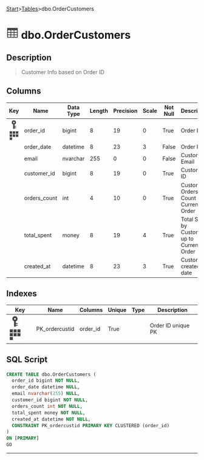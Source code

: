 [Start](../start.md)>[Tables](./Tables.md)>dbo.OrderCustomers

# ![logo](../Images/table.svg) dbo.OrderCustomers

## <a name="#Description"></a>Description
> Customer Info based on Order ID
## <a name="#Columns"></a>Columns
|Key|Name|Data Type|Length|Precision|Scale|Not Null|Description
|---|---|---|---|---|---|---|---
|[![Primary Key PK_ordercustid](../Images/primarykey.svg)](#Indexes)[![Cluster Key PK_ordercustid](../Images/Cluster.svg)](#Indexes)|order_id|bigint|8|19|0|True|Order ID|
| |order_date|datetime|8|23|3|False|Order Date|
| |email|nvarchar|255|0|0|False|Customer Email|
| |customer_id|bigint|8|19|0|True|Customer ID|
| |orders_count|int|4|10|0|True|Customers Orders Count at Current Order|
| |total_spent|money|8|19|4|True|Total Spent by Customer up to Current Order|
| |created_at|datetime|8|23|3|True|Customer created date|

## <a name="#Indexes"></a>Indexes
|Key|Name|Columns|Unique|Type|Description
|---|---|---|---|---|---
|[![Primary Key PK_ordercustid](../Images/primarykey.svg)](#Indexes)[![Cluster Key PK_ordercustid](../Images/Cluster.svg)](#Indexes)|PK_ordercustid|order_id|True||Order ID unique PK|

## <a name="#SqlScript"></a>SQL Script
```SQL
CREATE TABLE dbo.OrderCustomers (
  order_id bigint NOT NULL,
  order_date datetime NULL,
  email nvarchar(255) NULL,
  customer_id bigint NOT NULL,
  orders_count int NOT NULL,
  total_spent money NOT NULL,
  created_at datetime NOT NULL,
  CONSTRAINT PK_ordercustid PRIMARY KEY CLUSTERED (order_id)
)
ON [PRIMARY]
GO
```

___

